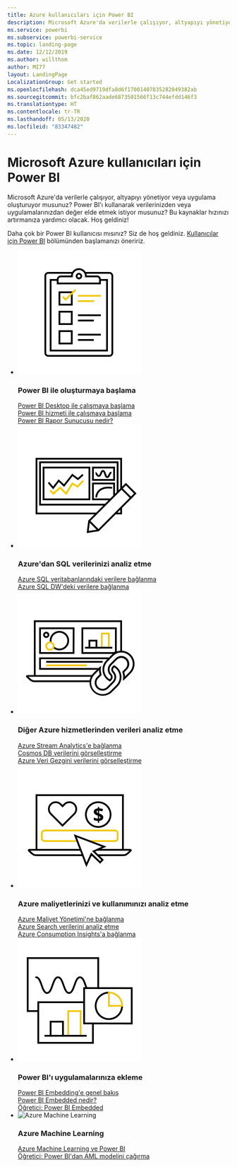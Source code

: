 ```yaml
---
title: Azure kullanıcıları için Power BI
description: Microsoft Azure'da verilerle çalışıyor, altyapıyı yönetiyor veya uygulama oluşturuyor musunuz?
ms.service: powerbi
ms.subservice: powerbi-service
ms.topic: landing-page
ms.date: 12/12/2019
ms.author: willthom
author: MI77
layout: LandingPage
LocalizationGroup: Get started
ms.openlocfilehash: dca45ed9719dfa8d6f17001407835282049382ab
ms.sourcegitcommit: bfc2baf862aade6873501566f13c744efdd146f3
ms.translationtype: HT
ms.contentlocale: tr-TR
ms.lasthandoff: 05/13/2020
ms.locfileid: "83347482"
---
```

# <a name="power-bi-for-microsoft-azure-users"></a>Microsoft Azure kullanıcıları için Power BI 

Microsoft Azure'da verilerle çalışıyor, altyapıyı yönetiyor veya uygulama oluşturuyor musunuz? Power BI'ı kullanarak verilerinizden veya uygulamalarınızdan değer elde etmek istiyor musunuz? Bu kaynaklar hızınızı artırmanıza yardımcı olacak. Hoş geldiniz!

Daha çok bir Power BI kullanıcısı mısınız? Siz de hoş geldiniz. [Kullanıcılar için Power BI](../consumer/index.yml) bölümünden başlamanızı öneririz.

<ul class="panelContent cardsF"> 
            <li> 
                  <div class="cardSize"> 
                        <div class="cardPadding"> 
                              <div class="card"> 
                                    <div class="cardImageOuter">
                                          <div class="cardImage">
                                                <img alt="Get started creating with Power BI" src="media/power-bi-creator-landing/power-bi-designer-get-started.svg" data-linktype="relative-path">
                                          </div>
                                    </div>
                                    <div class="cardText"> 
                                          <h3>Power BI ile oluşturmaya başlama</h3> 
                                          <p></p>
                                               <a href="../fundamentals/desktop-what-is-desktop.md">Power BI Desktop ile çalışmaya başlama</a><br/> 
                                               <a href="../fundamentals/power-bi-overview.md">Power BI hizmeti ile çalışmaya başlama</a><br/> 
                                               <a href="../report-server/get-started.md">Power BI Rapor Sunucusu nedir?</a>
                                    </div> 
                              </div> 
                        </div> 
                  </div> 
            </li>
            <li> 
                  <div class="cardSize"> 
                        <div class="cardPadding"> 
                              <div class="card"> 
                                    <div class="cardImageOuter">
                                          <div class="cardImage">
                                                <img alt="Analyze your SQL data from Azure" src="media/power-bi-creator-landing/power-bi-designer-transform-shape-data.svg" data-linktype="relative-path">
                                          </div>
                                    </div>
                                    <div class="cardText"> 
                                          <h3>Azure'dan SQL verilerinizi analiz etme</h3> 
                                          <p></p>
                                                <a href="service-azure-sql-database-with-direct-connect.md">Azure SQL veritabanlarındaki verilere bağlanma</a><br/> 
                                                <a href="service-azure-sql-data-warehouse-with-direct-connect.md">Azure SQL DW'deki verilere bağlanma</a> 
                                    </div> 
                              </div> 
                        </div> 
                  </div> 
            </li>
            <li> 
                  <div class="cardSize"> 
                        <div class="cardPadding"> 
                              <div class="card"> 
                                    <div class="cardImageOuter">
                                          <div class="cardImage">
                                                <img alt="Analyze data from other Azure services" src="media/power-bi-creator-landing/power-bi-designer-connect-data.svg" data-linktype="relative-path">
                                          </div>
                                    </div>
                                    <div class="cardText"> 
                                          <h3>Diğer Azure hizmetlerinden verileri analiz etme</h3> 
                                          <p></p>
                                                <a href="https://docs.microsoft.com/azure/stream-analytics/stream-analytics-power-bi-dashboard">Azure Stream Analytics'e bağlanma</a><br/> 
                                                <a href="https://docs.microsoft.com/azure/cosmos-db/powerbi-visualize">Cosmos DB verilerini görselleştirme</a><br/> 
                                                <a href="https://docs.microsoft.com/azure/data-explorer/visualize-power-bi">Azure Veri Gezgini verilerini görselleştirme</a>
                                    </div> 
                              </div> 
                        </div> 
                  </div> 
            </li>
            <li> 
                  <div class="cardSize"> 
                        <div class="cardPadding"> 
                              <div class="card"> 
                                    <div class="cardImageOuter">
                                          <div class="cardImage">
                                                <img alt="Analyze your Azure costs and usage" src="media/power-bi-creator-landing/power-bi-designer-licensing.svg" data-linktype="relative-path">
                                          </div>
                                    </div>
                                    <div class="cardText"> 
                                          <h3>Azure maliyetlerinizi ve kullanımınızı analiz etme</h3> 
                                          <p></p>
                                                <a href="desktop-connect-azure-cost-management.md">Azure Maliyet Yönetimi'ne bağlanma</a><br/> 
                                                <a href="service-connect-to-azure-search.md">Azure Search verilerini analiz etme</a><br/> 
                                                <a href="desktop-connect-azure-consumption-insights.md">Azure Consumption Insights'a bağlanma</a>
                                    </div> 
                              </div> 
                        </div> 
                  </div> 
            </li>
            <li> 
                  <div class="cardSize"> 
                        <div class="cardPadding"> 
                              <div class="card"> 
                                    <div class="cardImageOuter">
                                          <div class="cardImage">
                                                <img alt="Embedding Power BI in your own applications" src="media/power-bi-creator-landing/power-bi-designer-modeling-data-relationships.svg" data-linktype="relative-path">
                                          </div>
                                    </div>
                                    <div class="cardText"> 
                                          <h3>Power BI'ı uygulamalarınıza ekleme</h3> 
                                          <p></p>
                                                <a href="../developer/embedded/embedding.md">Power BI Embedding'e genel bakış</a><br/>
                                                <a href="../developer/embedded/azure-pbie-what-is-power-bi-embedded.md">Power BI Embedded nedir?</a><br/> 
                                                <a href="../developer/embedded/embed-sample-for-customers.md">Öğretici: Power BI Embedded </a> 
                                    </div> 
                              </div> 
                        </div> 
                  </div> 
            </li>
            <li> 
                  <div class="cardSize"> 
                        <div class="cardPadding"> 
                              <div class="card"> 
                                    <div class="cardImageOuter">
                                          <div class="cardImage">
                                                <img alt="Azure Machine Learning" src="media/power-bi-creator-landing/power-bi-designer-create-reports-visuals-dashboards.svg" data-linktype="relative-path">
                                          </div>
                                    </div>
                                    <div class="cardText"> 
                                          <h3>Azure Machine Learning</h3> 
                                          <p></p>
                                                <a href="../transform-model/service-machine-learning-integration.md">Azure Machine Learning ve Power BI</a><br/> 
                                                <a href="service-tutorial-invoke-machine-learning-model.md">Öğretici: Power BI'dan AML modelini çağırma</a><br/> 
                                    </div> 
                              </div> 
                        </div> 
                  </div> 
            </li>
</ul>
